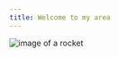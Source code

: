 ```yaml
---
title: Welcome to my area
---
```

![image of a rocket](https://upload.wikimedia.org/wikipedia/commons/e/e5/NASA_Rocket_Launch.jpg)
